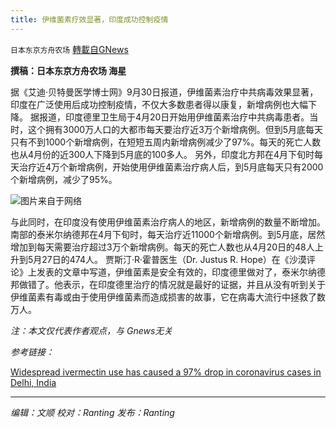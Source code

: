 ```yaml
---
title: 伊维菌素疗效显著，印度成功控制疫情
---
```

`日本东京方舟农场` [轉載自GNews](https://gnews.org/zh-hans/1567719/)

**撰稿：日本东京方舟农场 海星**

据《艾迪·贝特曼医学博士网》9月30日报道，伊维菌素治疗中共病毒效果显著，印度在广泛使用后成功控制疫情，不仅大多数患者得以康复，新增病例也大幅下降。
据报道，印度德里卫生局于4月20日开始用伊维菌素治疗中共病毒患者。当时，这个拥有3000万人口的大都市每天要治疗近3万个新增病例。但到5月底每天只有不到1000个新增病例，在短短五周内新增病例减少了97%。每天的死亡人数也从4月份的近300人下降到5月底的100多人。
另外，印度北方邦在4月下旬时每天治疗近4万个新增病例，开始使用伊维菌素治疗病人后，到5月底每天只有2000个新增病例，减少了95%。

![](https://assets.gnews.org/wp-content/uploads/2021/10/patient-laugh-stethoscope-listening-1.jpg)图片来自于网络

与此同时，在印度没有使用伊维菌素治疗病人的地区，新增病例的数量不断增加。
南部的泰米尔纳德邦在4月下旬时，每天治疗近11000个新增病例。到5月底，居然增加到每天需要治疗超过3万个新增病例。每天的死亡人数也从4月20日的48人上升到5月27日的474人。
贾斯汀·R·霍普医生（Dr. Justus R. Hope）在《沙漠评论》上发表的文章中写道，伊维菌素是安全有效的，印度德里做对了，泰米尔纳德邦做错了。他表示，在印度德里治疗的情况就是最好的证据，并且从没有听到关于伊维菌素有毒或由于使用伊维菌素而造成损害的故事，它在病毒大流行中拯救了数万人。

*注：本文仅代表作者观点，与 Gnews无关*

*参考链接：*

[Widespread ivermectin use has caused a 97% drop in coronavirus cases in Delhi, India](https://dreddymd.com/2021/09/30/widespread-ivermectin-use-has-caused-a-97-drop-in-coronavirus-cases-in-delhi-india/)

* * *

*编辑：文顺 校对：Ranting 发布：Ranting*
